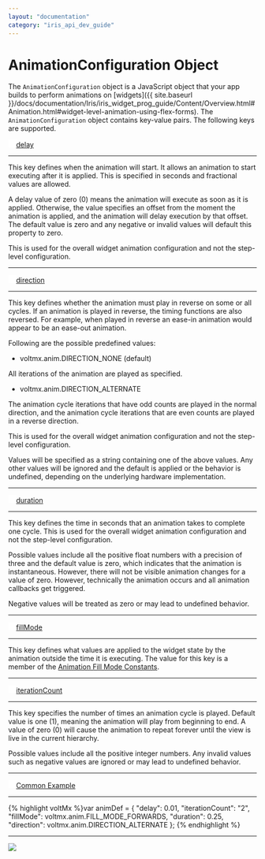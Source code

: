```yaml
---
layout: "documentation"
category: "iris_api_dev_guide"
---
```

                             


AnimationConfiguration Object
=============================

The `AnimationConfiguration` object is a JavaScript object that your app builds to perform animations on [widgets]({{ site.baseurl }}/docs/documentation/Iris/iris_widget_prog_guide/Content/Overview.html#Animation.html#widget-level-animation-using-flex-forms). The `AnimationConfiguration` object contains key-value pairs. The following keys are supported.

[![Closed](../Skins/Default/Stylesheets/Images/transparent.gif)](javascript:void(0);)[delay](javascript:void(0);)

* * *

This key defines when the animation will start. It allows an animation to start executing after it is applied. This is specified in seconds and fractional values are allowed.

A delay value of zero (0) means the animation will execute as soon as it is applied. Otherwise, the value specifies an offset from the moment the animation is applied, and the animation will delay execution by that offset. The default value is zero and any negative or invalid values will default this property to zero.

This is used for the overall widget animation configuration and not the step-level configuration.

* * *

[![Closed](../Skins/Default/Stylesheets/Images/transparent.gif)](javascript:void(0);)[direction](javascript:void(0);)

* * *

This key defines whether the animation must play in reverse on some or all cycles. If an animation is played in reverse, the timing functions are also reversed. For example, when played in reverse an ease-in animation would appear to be an ease-out animation.

Following are the possible predefined values:

*   voltmx.anim.DIRECTION\_NONE (default)

All iterations of the animation are played as specified.

*   voltmx.anim.DIRECTION\_ALTERNATE

The animation cycle iterations that have odd counts are played in the normal direction, and the animation cycle iterations that are even counts are played in a reverse direction.

This is used for the overall widget animation configuration and not the step-level configuration.

Values will be specified as a string containing one of the above values. Any other values will be ignored and the default is applied or the behavior is undefined, depending on the underlying hardware implementation.

* * *

[![Closed](../Skins/Default/Stylesheets/Images/transparent.gif)](javascript:void(0);)[duration](javascript:void(0);)

* * *

This key defines the time in seconds that an animation takes to complete one cycle. This is used for the overall widget animation configuration and not the step-level configuration.

Possible values include all the positive float numbers with a precision of three and the default value is zero, which indicates that the animation is instantaneous. However, there will not be visible animation changes for a value of zero. However, technically the animation occurs and all animation callbacks get triggered.

Negative values will be treated as zero or may lead to undefined behavior.

* * *

[![Closed](../Skins/Default/Stylesheets/Images/transparent.gif)](javascript:void(0);)[fillMode](javascript:void(0);)

* * *

This key defines what values are applied to the widget state by the animation outside the time it is executing. The value for this key is a member of the [Animation Fill Mode Constants](voltmx.anim_constants.html#AnimationFillMode).

* * *

[![Closed](../Skins/Default/Stylesheets/Images/transparent.gif)](javascript:void(0);)[iterationCount](javascript:void(0);)

* * *

This key specifies the number of times an animation cycle is played. Default value is one (1), meaning the animation will play from beginning to end. A value of zero (0) will cause the animation to repeat forever until the view is live in the current hierarchy.

Possible values include all the positive integer numbers. Any invalid values such as negative values are ignored or may lead to undefined behavior.

* * *

[![Closed](../Skins/Default/Stylesheets/Images/transparent.gif)](javascript:void(0);)[Common Example](javascript:void(0);)

* * *

{% highlight voltMx %}var animDef = {
    "delay": 0.01,
    "iterationCount": "2",
    "fillMode": voltmx.anim.FILL_MODE_FORWARDS,
    "duration": 0.25,
    "direction": voltmx.anim.DIRECTION_ALTERNATE
};
{% endhighlight %}

* * *

![](resources/prettify/onload.png)
